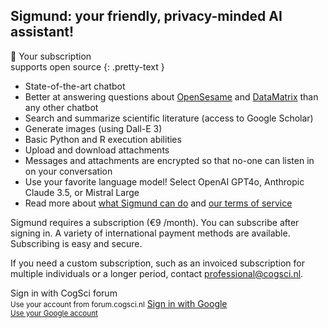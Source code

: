 ## Sigmund: your friendly, privacy-minded AI assistant!

&#128150; Your subscription<br>supports open source
{: .pretty-text }

- State-of-the-art chatbot
- Better at answering questions about [OpenSesame](https://osdoc.cogsci.nl/) and [DataMatrix](https://pydatamatrix.eu) than any other chatbot
- Search and summarize scientific literature (access to Google Scholar)
- Generate images (using Dall-E 3)
- Basic Python and R execution abilities
- Upload and download attachments
- Messages and attachments are encrypted so that no-one can listen in on your conversation
- Use your favorite language model! Select OpenAI GPT4o, Anthropic Claude 3.5, or Mistral Large
- Read more about [what Sigmund can do](/about) and [our terms of service](/terms)

Sigmund requires a subscription (€9 /month). You can subscribe after signing in. A variety of international payment methods are available. Subscribing is easy and secure.

If you need a custom subscription, such as an invoiced subscription for multiple individuals or a longer period, contact [professional@cogsci.nl](mailto:professional@cogsci.nl).

<a id="sign-in-button" class="link-button" onclick="signin()">
    <i class="fas fa-sign-in-alt"></i> Sign in with CogSci forum<br>
    <small>Use your account from forum.cogsci.nl</small>
</a>

<a id="sign-in-button" class="link-button" href="/google_login">
    <i class="fab fa-google"></i> Sign in with Google<br>
    <small>Use your Google account</small>
</a>
